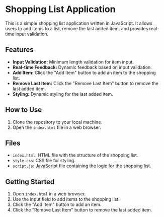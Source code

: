 # Shopping List Application

This is a simple shopping list application written in JavaScript. It allows users to add items to a list, remove the last added item, and provides real-time input validation.

## Features

- **Input Validation:** Minimum length validation for item input.
- **Real-time Feedback:** Dynamic feedback based on input validation.
- **Add Item:** Click the "Add Item" button to add an item to the shopping list.
- **Remove Last Item:** Click the "Remove Last Item" button to remove the last added item.
- **Styling:** Dynamic styling for the last added item.

## How to Use

1. Clone the repository to your local machine.
2. Open the `index.html` file in a web browser.

## Files

- `index.html`: HTML file with the structure of the shopping list.
- `style.css`: CSS file for styling.
- `script.js`: JavaScript file containing the logic for the shopping list.

## Getting Started

1. Open `index.html` in a web browser.
2. Use the input field to add items to the shopping list.
3. Click the "Add Item" button to add an item.
4. Click the "Remove Last Item" button to remove the last added item.

